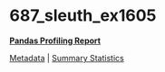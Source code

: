# 687_sleuth_ex1605

[**Pandas Profiling Report**](https://epistasislab.github.io/pmlb/profile/687_sleuth_ex1605.html)

[Metadata](metadata.yaml) | [Summary Statistics](summary_stats.tsv)

